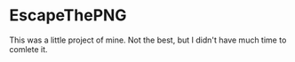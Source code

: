 # EscapeThePNG
This was a little project of mine. Not the best, but I didn't have much time to comlete it.

